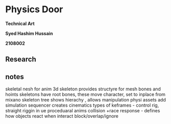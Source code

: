 # Physics Door

**Technical Art**  

**Syed Hashim Hussain**  

**2108002**  

 

## **Research**


## notes 

skeletal nesh for anim 3d 
skeleton provides structyre for mesh
bones and hoints 
skeletons have root bones, these move character, set to inplace from mixano
skeleton tree shows hierachy , allows manipulation
physi assets add simulation
sequencer creates cinematics
types of keframes - 
control rig, straight riggin in ue
proceduaral anims 
collision +race response - defines how objects react when interact
block/overlap/ignore
